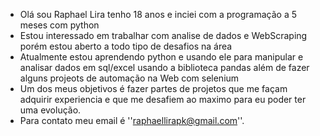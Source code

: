 - Olá sou Raphael Lira tenho 18 anos e inciei com a programação a 5 meses com python
- Estou interessado em trabalhar com analise de dados e WebScraping porém estou aberto a todo tipo de desafios na área 
- Atualmente estou aprendendo python e usando ele para manipular e analisar dados em sql/excel usando a biblioteca pandas além de fazer alguns projeots de automação na Web com selenium 
- Um dos meus objetivos é fazer partes de projetos que me façam adquirir experiencia e que me desafiem ao maximo para eu poder ter uma evolução.
- Para contato meu email é ''raphaellirapk@gmail.com''.
